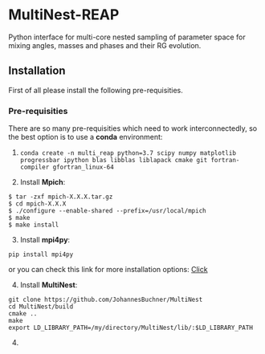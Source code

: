 # MultiNest-REAP

Python interface for multi-core nested sampling of parameter space for mixing angles, masses and phases and their RG evolution.

## Installation
First of all please install the following pre-requisities.

### Pre-requisities

There are so many pre-requisities which need to work interconnectedly, so the best option is to use a __conda__ environment:

1. `conda create -n multi_reap python=3.7 scipy numpy matplotlib progressbar ipython blas libblas liblapack cmake git fortran-compiler gfortran_linux-64`

2. Install __Mpich__: 
```
$ tar -zxf mpich-X.X.X.tar.gz
$ cd mpich-X.X.X
$ ./configure --enable-shared --prefix=/usr/local/mpich
$ make
$ make install
```
3. Install __mpi4py__:
```
pip install mpi4py 
```
or you can check this link for more installation options: [Click](https://mpi4py.readthedocs.io/en/stable/install.html)

4. Install __MultiNest__: 
```
git clone https://github.com/JohannesBuchner/MultiNest
cd MultiNest/build
cmake ..
make
export LD_LIBRARY_PATH=/my/directory/MultiNest/lib/:$LD_LIBRARY_PATH
```
4. 

